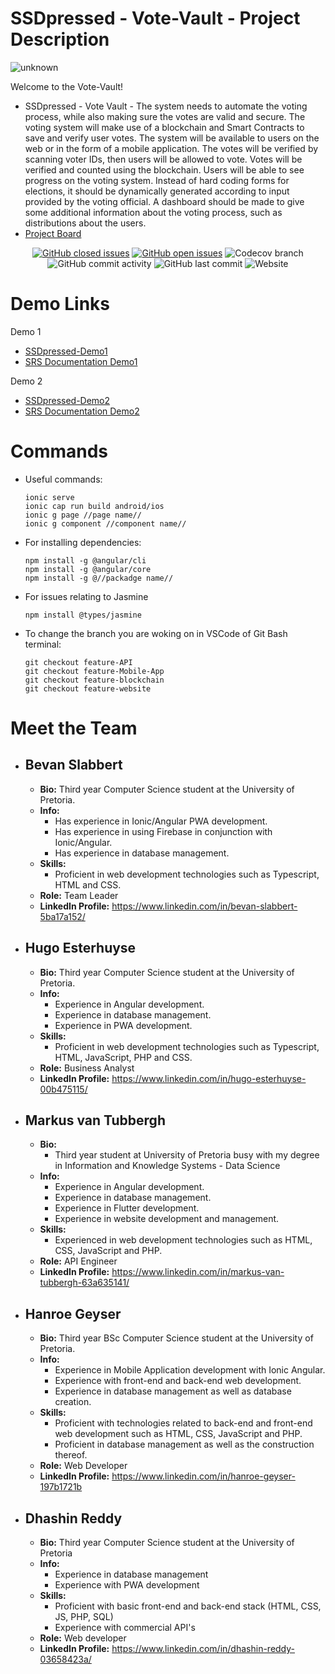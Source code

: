 # SSDpressed - Vote-Vault - Project Description

![unknown](https://user-images.githubusercontent.com/86471999/166426210-88cb2c90-15d7-45fb-b062-684eba26cb75.png)

Welcome to the Vote-Vault!

* SSDpressed - Vote Vault - The system needs to automate the voting process, while also making sure the votes are
  valid and secure. The voting system will make use of a blockchain and Smart Contracts
  to save and verify user votes. The system will be available to users on the web or in the
  form of a mobile application. The votes will be verified by scanning voter IDs, then users
  will be allowed to vote. Votes will be verified and counted using the blockchain. Users
  will be able to see progress on the voting system. Instead of hard coding forms for
  elections, it should be dynamically generated according to input provided by the voting
  official. A dashboard should be made to give some additional information about the
  voting process, such as distributions about the users.
* [Project Board](https://github.com/COS301-SE-2022/Vote-Vault/projects)

<div align="center">

[![GitHub closed issues](https://img.shields.io/github/issues-closed-raw/COS301-SE-2022/Vote-Vault?color=Green&style=for-the-badge)](https://github.com/COS301-SE-2022/Vote-Vault)
[![GitHub open issues](https://img.shields.io/github/issues-raw/COS301-SE-2022/Vote-Vault?style=for-the-badge)](https://github.com/COS301-SE-2022/Vote-Vault)
![Codecov branch](https://img.shields.io/codecov/c/gh/COS301-SE-2022/Vote-Vault/main?color=ff69b4&style=for-the-badge&token=13KLW5MK77)
![GitHub commit activity](https://img.shields.io/github/commit-activity/w/COS301-SE-2022/Vote-Vault?style=for-the-badge)
![GitHub last commit](https://img.shields.io/github/last-commit/COS301-SE-2022/Vote-Vault?style=for-the-badge)
![Website](https://img.shields.io/website?style=for-the-badge&url=https%3A%2F%2FVoteVault.com)

</div>

# Demo Links
Demo 1
* [SSDpressed-Demo1](https://drive.google.com/drive/folders/1wS9xnRXvj-LQQezgtjb8tp6dltM2jlMG)
* [SRS Documentation Demo1](https://github.com/COS301-SE-2022/Vote-Vault/wiki/SRS-Documentation)

Demo 2
* [SSDpressed-Demo2](https://drive.google.com/drive/folders/1wS9xnRXvj-LQQezgtjb8tp6dltM2jlMG)
* [SRS Documentation Demo2](https://github.com/COS301-SE-2022/Vote-Vault/wiki/SRS-Documentation-D2)
# Commands
* Useful commands:

  ```
  ionic serve
  ionic cap run build android/ios
  ionic g page //page name//
  ionic g component //component name//
  ```

* For installing dependencies:

  ```
  npm install -g @angular/cli
  npm install -g @angular/core
  npm install -g @//packadge name//
  ```

* For issues relating to Jasmine

  ```
  npm install @types/jasmine
  ```

* To change the branch you are woking on in VSCode of Git Bash terminal:

  ```
  git checkout feature-API
  git checkout feature-Mobile-App
  git checkout feature-blockchain
  git checkout feature-website
  ```
 
 # Meet the Team
 
* ## Bevan Slabbert
     - **Bio:**
         Third year Computer Science student at the University of Pretoria.
     - **Info:**
          - Has experience in Ionic/Angular PWA development.
          - Has experience in using Firebase in conjunction with Ionic/Angular.
          - Has experience in database management.
     - **Skills:**
          - Proficient in web development technologies such as Typescript, HTML and CSS.
     - **Role:**
          Team Leader
     - **LinkedIn Profile:**
          https://www.linkedin.com/in/bevan-slabbert-5ba17a152/
* ## Hugo Esterhuyse
     - **Bio:**
         Third year Computer Science student at the University of Pretoria.
     - **Info:**
          - Experience in Angular development.
          - Experience in database management.
          - Experience in PWA development.
     - **Skills:**
          - Proficient in web development technologies such as Typescript, HTML, JavaScript, PHP and CSS.
     - **Role:**
          Business Analyst
     - **LinkedIn Profile:**
          https://www.linkedin.com/in/hugo-esterhuyse-00b475115/
* ## Markus van Tubbergh
     - **Bio:**
         - Third year student at University of Pretoria busy with my degree in Information and Knowledge Systems - Data Science
     - **Info:**
          - Experience in Angular development.
          - Experience in database management.
          - Experience in Flutter development.
          - Experience in website development and management.
     - **Skills:**
          - Experienced in web development technologies such as HTML, CSS, JavaScript and PHP.
     - **Role:**
          API Engineer
     - **LinkedIn Profile:**
          https://www.linkedin.com/in/markus-van-tubbergh-63a635141/
* ## Hanroe Geyser
     - **Bio:**
         Third year BSc Computer Science student at the University of Pretoria.
     - **Info:**
         - Experience in Mobile Application development with Ionic Angular.
         - Experience with front-end and back-end web development.
         - Experience in database management as well as database creation.
     - **Skills:**
         - Proficient with technologies related to back-end and front-end web development such as HTML, CSS, JavaScript and PHP.
         - Proficient in database management as well as the construction thereof.
     - **Role:**
          Web Developer
     - **LinkedIn Profile:**
          https://www.linkedin.com/in/hanroe-geyser-197b1721b
* ## Dhashin Reddy
     - **Bio:**
         Third year Computer Science student at the University of Pretoria
     - **Info:**
          - Experience in database management
          - Experience with PWA development
     - **Skills:**
          - Proficient with basic front-end and back-end stack (HTML, CSS, JS, PHP, SQL)
          - Experience with commercial API's 
     - **Role:**
          Web developer
     - **LinkedIn Profile:**
          https://www.linkedin.com/in/dhashin-reddy-03658423a/
